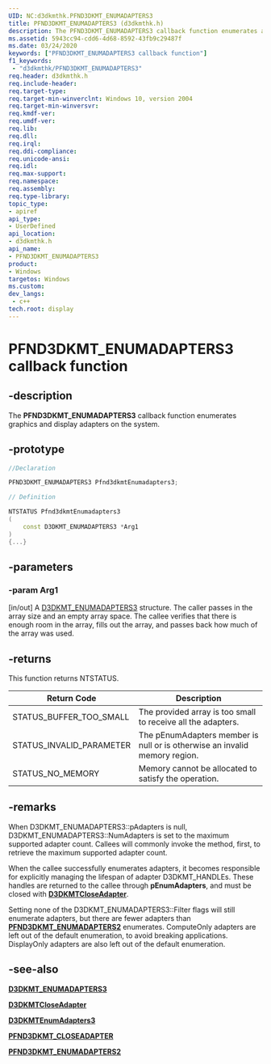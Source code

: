 ```yaml
---
UID: NC:d3dkmthk.PFND3DKMT_ENUMADAPTERS3
title: PFND3DKMT_ENUMADAPTERS3 (d3dkmthk.h)
description: The PFND3DKMT_ENUMADAPTERS3 callback function enumerates all graphics adapters on the system.
ms.assetid: 5943cc94-cdd6-4d68-8592-43fb9c29487f
ms.date: 03/24/2020
keywords: ["PFND3DKMT_ENUMADAPTERS3 callback function"]
f1_keywords:
 - "d3dkmthk/PFND3DKMT_ENUMADAPTERS3"
req.header: d3dkmthk.h
req.include-header:
req.target-type:
req.target-min-winverclnt: Windows 10, version 2004
req.target-min-winversvr:
req.kmdf-ver:
req.umdf-ver:
req.lib:
req.dll:
req.irql: 
req.ddi-compliance:
req.unicode-ansi:
req.idl:
req.max-support:
req.namespace:
req.assembly:
req.type-library: 
topic_type: 
- apiref
api_type: 
- UserDefined
api_location: 
- d3dkmthk.h
api_name: 
- PFND3DKMT_ENUMADAPTERS3
product:
- Windows
targetos: Windows
ms.custom:
dev_langs:
 - c++
tech.root: display
---
```


# PFND3DKMT_ENUMADAPTERS3 callback function

## -description

The **PFND3DKMT_ENUMADAPTERS3** callback function enumerates graphics and display adapters on the system.

## -prototype

```cpp
//Declaration

PFND3DKMT_ENUMADAPTERS3 Pfnd3dkmtEnumadapters3;

// Definition

NTSTATUS Pfnd3dkmtEnumadapters3
(
	const D3DKMT_ENUMADAPTERS3 *Arg1
)
{...}

```

## -parameters

### -param Arg1

[in/out] A [D3DKMT_ENUMADAPTERS3](ns-d3dkmthk-_d3dkmt_enumadapters3.md) structure. The caller passes in the array size and an empty array space. The callee verifies that there is enough room in the array, fills out the array, and passes back how much of the array was used.

## -returns

This function returns NTSTATUS.

Return Code | Description
--- | ---
STATUS_BUFFER_TOO_SMALL | The provided array is too small to receive all the adapters.
STATUS_INVALID_PARAMETER | The pEnumAdapters member is null or is otherwise an invalid memory region.
STATUS_NO_MEMORY | Memory cannot be allocated to satisfy the operation.

## -remarks

When D3DKMT_ENUMADAPTERS3::pAdapters is null, D3DKMT_ENUMADAPTERS3::NumAdapters is set to the maximum supported adapter count. Callees will commonly invoke the method, first, to retrieve the maximum supported adapter count.

When the callee successfully enumerates adapters, it becomes responsible for explicitly managing the lifespan of adapter D3DKMT_HANDLEs. These handles are returned to the callee through **pEnumAdapters**, and must be closed with [**D3DKMTCloseAdapter**](nf-d3dkmthk-d3dkmtcloseadapter.md).

Setting none of the D3DKMT_ENUMADAPTERS3::Filter flags will still enumerate adapters, but there are fewer adapters than [**PFND3DKMT_ENUMADAPTERS2**](nc-d3dkmthk-pfnd3dkmt_enumadapters2.md) enumerates. ComputeOnly adapters are left out of the default enumeration, to avoid breaking applications. DisplayOnly adapters are also left out of the default enumeration.

## -see-also

[**D3DKMT_ENUMADAPTERS3**](ns-d3dkmthk-_d3dkmt_enumadapters3.md)

[**D3DKMTCloseAdapter**](nf-d3dkmthk-d3dkmtcloseadapter.md)

[**D3DKMTEnumAdapters3**](nf-d3dkmthk-d3dkmtenumadapters3.md)

[**PFND3DKMT_CLOSEADAPTER**](nc-d3dkmthk-pfnd3dkmt_closeadapter.md)

[**PFND3DKMT_ENUMADAPTERS2**](nc-d3dkmthk-pfnd3dkmt_enumadapters2.md)
